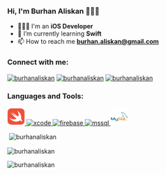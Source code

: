 ### Hi, I'm Burhan Aliskan 🙋🏽‍♂️

-  👨🏽‍💻 I'm an **iOS Developer**
- 🌱 I’m currently learning **Swift**
- 📫 How to reach me **burhan.aliskan@gmail.com**

<h3 align="left">Connect with me:</h3>
<p align="left">
<a href="https://www.linkedin.com/in/burhanaliskan/" target="blank"><img align="center" src="https://raw.githubusercontent.com/rahuldkjain/github-profile-readme-generator/master/src/images/icons/Social/linked-in-alt.svg" alt="burhanaliskan" height="30" width="40" /></a>
<a href="https://twitter.com/burhan_aliskan" target="blank"><img align="center" src="https://raw.githubusercontent.com/rahuldkjain/github-profile-readme-generator/master/src/images/icons/Social/twitter.svg" alt="burhanaliskan" height="30" width="40" /></a>
<a href="https://www.instagram.com/burhanaliskan/" target="blank"><img align="center" src="https://raw.githubusercontent.com/rahuldkjain/github-profile-readme-generator/master/src/images/icons/Social/instagram.svg" alt="burhanaliskan" height="30" width="40" /></a>
</p>

<h3 align="left">Languages and Tools:</h3>
<p align="left"><a href="https://developer.apple.com/swift/" target="_blank"> <img src="https://raw.githubusercontent.com/devicons/devicon/master/icons/swift/swift-original.svg" alt="swift" width="40" height="40"/> </a><a href="https://developer.apple.com/xcode/" target="_blank"> <img src="https://www.vectorlogo.zone/logos/apple_xcode/apple_xcode-icon.svg" alt="xcode" width="40" height="40"/> </a>
<a href="https://firebase.google.com/" target="_blank"> <img src="https://www.vectorlogo.zone/logos/firebase/firebase-icon.svg" alt="firebase" width="40" height="40"/> </a> <a href="https://www.microsoft.com/en-us/sql-server" target="_blank"> <img src="https://www.svgrepo.com/show/303229/microsoft-sql-server-logo.svg" alt="mssql" width="40" height="40"/> </a> <a href="https://www.mysql.com/" target="_blank"> <img src="https://raw.githubusercontent.com/devicons/devicon/master/icons/mysql/mysql-original-wordmark.svg" alt="mysql" width="40" height="40"/> </a>

<p>&nbsp;<img align="center" src="https://github-readme-stats.vercel.app/api?username=burhanaliskan&show_icons=true&locale=en" alt="burhanaliskan" /></p>

<p><img align="center" src="https://github-readme-streak-stats.herokuapp.com/?user=burhanaliskan&" alt="burhanaliskan" /></p>

<p align="left"> <img src="https://komarev.com/ghpvc/?username=burhanaliskan&label=Profile%20views&color=0e75b6&style=flat" alt="burhanaliskan" /> </p>


